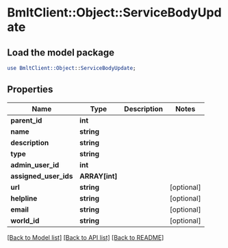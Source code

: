 # BmltClient::Object::ServiceBodyUpdate

## Load the model package
```perl
use BmltClient::Object::ServiceBodyUpdate;
```

## Properties
Name | Type | Description | Notes
------------ | ------------- | ------------- | -------------
**parent_id** | **int** |  | 
**name** | **string** |  | 
**description** | **string** |  | 
**type** | **string** |  | 
**admin_user_id** | **int** |  | 
**assigned_user_ids** | **ARRAY[int]** |  | 
**url** | **string** |  | [optional] 
**helpline** | **string** |  | [optional] 
**email** | **string** |  | [optional] 
**world_id** | **string** |  | [optional] 

[[Back to Model list]](../README.md#documentation-for-models) [[Back to API list]](../README.md#documentation-for-api-endpoints) [[Back to README]](../README.md)


